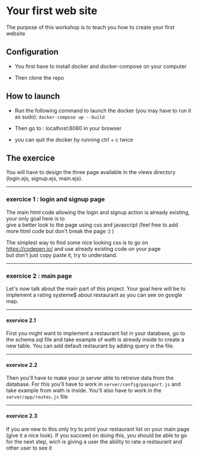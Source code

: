 # Your first web site

The purpose of this workshop is to teach you how to create your first website

## Configuration

- You first have to install docker and docker-compose on your computer

- Then clone the repo

## How to launch

- Run the following command to launch the docker (you may have to run it as sudo):
`docker-compose up --build`  

- Then go to : localhost:8080 in your browser

- you can quit the docker by running ctrl + c twice

## The exercice

You will have to design the three page available in the views directory (login.ejs, signup.ejs, main.ejs).

--------------------------------------
### exercice 1 : login and signup page

The main html code allowing the login and signup action is already existing, your only goal here is to  
give a better look to the page using css and javascript (feel free to add more html code but don't break the page :) )

The simplest way to find some nice looking css is to go on https://codepen.io/ and use already existing code on your page  
but don't just copy paste it, try to understand.

--------------------------------------
### exercice 2 : main page

Let's now talk about the main part of this project. Your goal here will be to implement a rating systeme$ about restaurant as you can see on google map.

--------------------------------------
#### exervice 2.1

First you might want to implement a restaurant list in your database, go to the schema.sql file and take example of wath is already inside to create a new table. You can add default restaurant by adding query in the file.

--------------------------------------
#### exervice 2.2

Then you'll have to make your js server able to retreive data from the database. For this you'll have to work in `server/config/passport.js` and take example from wath is inside. You'll also have to work in the `server/app/routes.js` file

--------------------------------------
#### exervice 2.3

If you are new to this only try to print your restaurant list on your main page (give it a nice look). If you succeed on doing this, you should be able to go for the next step, wich is giving a user the ability to rate a restaurant and other user to see it
